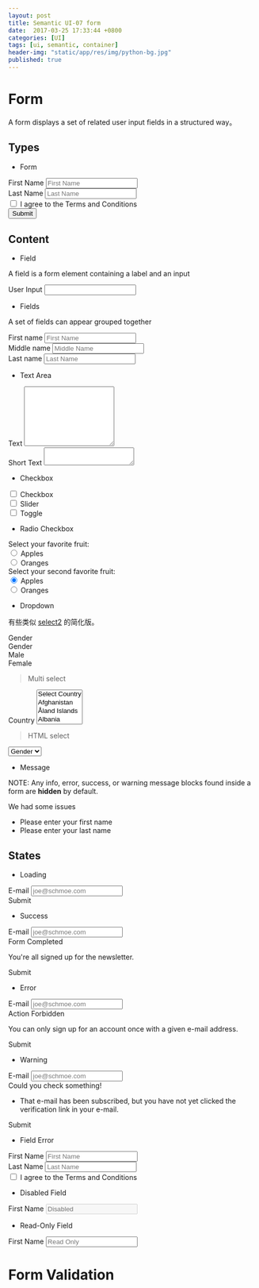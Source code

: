 ```yaml
---
layout: post
title: Semantic UI-07 form
date:  2017-03-25 17:33:44 +0800
categories: [UI]
tags: [ui, semantic, container]
header-img: "static/app/res/img/python-bg.jpg"
published: true
---
```


# Form

A form displays a set of related user input fields in a structured way。


## Types

- Form

<form class="ui form">
  <div class="field">
    <label>First Name</label>
    <input type="text" name="first-name" placeholder="First Name">
  </div>
  <div class="field">
    <label>Last Name</label>
    <input type="text" name="last-name" placeholder="Last Name">
  </div>
  <div class="field">
    <div class="ui checkbox">
      <input type="checkbox" tabindex="0" class="hidden">
      <label>I agree to the Terms and Conditions</label>
    </div>
  </div>
  <button class="ui button" type="submit">Submit</button>
</form>

## Content

- Field

A field is a form element containing a label and an input

<div class="ui form">
  <div class="field">
    <label>User Input</label>
    <input type="text">
  </div>
</div>

- Fields

A set of fields can appear grouped together

<div class="ui form">
  <div class="three fields">
    <div class="field">
      <label>First name</label>
      <input type="text" placeholder="First Name">
    </div>
    <div class="field">
      <label>Middle name</label>
      <input type="text" placeholder="Middle Name">
    </div>
    <div class="field">
      <label>Last name</label>
      <input type="text" placeholder="Last Name">
    </div>
  </div>
</div>


- Text Area

<div class="ui form">
  <div class="field">
    <label>Text</label>
    <textarea style="margin-top: 0px; margin-bottom: 0px; height: 120px;"></textarea>
  </div>
  <div class="field">
    <label>Short Text</label>
    <textarea rows="2"></textarea>
  </div>
</div>

- Checkbox

<div class="ui form">
  <div class="inline field">
    <div class="ui checkbox">
      <input type="checkbox" tabindex="0" class="hidden">
      <label>Checkbox</label>
    </div>
  </div>
  <div class="inline field">
    <div class="ui slider checkbox">
      <input type="checkbox" tabindex="0" class="hidden">
      <label>Slider</label>
    </div>
    <label></label>
  </div>
  <div class="inline field">
    <div class="ui toggle checkbox">
      <input type="checkbox" tabindex="0" class="hidden">
      <label>Toggle</label>
    </div>
  </div>
</div>

- Radio Checkbox

<div class="ui form">
  <div class="inline fields">
    <label for="fruit">Select your favorite fruit:</label>
    <div class="field">
      <div class="ui radio checkbox">
        <input type="radio" name="fruit" checked="" tabindex="0" class="hidden">
        <label>Apples</label>
      </div>
    </div>
    <div class="field">
      <div class="ui radio checkbox">
        <input type="radio" name="fruit" tabindex="0" class="hidden">
        <label>Oranges</label>
      </div>
    </div>
  </div>
  
  <div class="grouped fields">
    <label for="fruit">Select your second favorite fruit:</label>
    <div class="field">
      <div class="ui radio checkbox">
        <input type="radio" name="fruit" checked="" tabindex="0" class="hidden">
        <label>Apples</label>
      </div>
    </div>
    <div class="field">
      <div class="ui radio checkbox">
        <input type="radio" name="fruit" tabindex="0" class="hidden">
        <label>Oranges</label>
      </div>
    </div>
  </div>
</div>


- Dropdown

有些类似 [select2](http://select2.github.io/) 的简化版。

<div class="ui form">
  <div class="field">
      <label>Gender</label>
      <div class="ui selection dropdown">
          <input type="hidden" name="gender">
          <i class="dropdown icon"></i>
          <div class="default text">Gender</div>
          <div class="menu">
              <div class="item" data-value="1">Male</div>
              <div class="item" data-value="0">Female</div>
          </div>
      </div>
  </div>
</div>


> Multi select


<div class="ui form">
  <div class="field">
    <label>Country</label>
    <select multiple="" class="ui dropdown">
      <option value="">Select Country</option>
      <option value="AF">Afghanistan</option>
      <option value="AX">Åland Islands</option>
      <option value="AL">Albania</option>
      <option value="DZ">Algeria</option>
    </select>
  </div>
</div>



> HTML select

<div class="ui form">
  <div class="field">
    <select>
      <option value="">Gender</option>
      <option value="1">Male</option>
      <option value="0">Female</option>
    </select>
  </div>
</div>


- Message


NOTE: Any info, error, success, or warning message blocks found inside a form are **hidden** by default.

<div class="ui form">
  <div class="ui message">
    <div class="header">We had some issues</div>
    <ul class="list">
      <li>Please enter your first name</li>
      <li>Please enter your last name</li>
    </ul>
  </div>
</div>




## States


- Loading

<div class="ui loading form">
  <div class="field">
    <label>E-mail</label>
    <input type="email" placeholder="joe@schmoe.com">
  </div>
  <div class="ui submit button">Submit</div>
</div>


- Success

<div class="ui form success">
  <div class="field">
    <label>E-mail</label>
    <input type="email" placeholder="joe@schmoe.com">
  </div>
  <div class="ui success message">
    <div class="header">Form Completed</div>
    <p>You're all signed up for the newsletter.</p>
  </div>
  <div class="ui submit button">Submit</div>
</div>

- Error

<div class="ui form error">
  <div class="field">
    <label>E-mail</label>
    <input type="email" placeholder="joe@schmoe.com">
  </div>
  <div class="ui error message">
    <div class="header">Action Forbidden</div>
    <p>You can only sign up for an account once with a given e-mail address.</p>
  </div>
  <div class="ui submit button">Submit</div>
</div>


- Warning

<div class="ui form warning">
  <div class="field">
    <label>E-mail</label>
    <input type="email" placeholder="joe@schmoe.com">
  </div>
  <div class="ui warning message">
    <div class="header">Could you check something!</div>
    <ul class="list">
      <li>That e-mail has been subscribed, but you have not yet clicked the verification link in your e-mail.</li>
    </ul>
  </div>
  <div class="ui submit button">Submit</div>
</div>

- Field Error

<div class="ui form">
  <div class="two fields">
    <div class="field error">
      <label>First Name</label>
      <input placeholder="First Name" type="text">
    </div>
    <div class="field">
      <label>Last Name</label>
      <input placeholder="Last Name" type="text">
    </div>
  </div>
  <div class="inline field error">
    <div class="ui checkbox">
      <input type="checkbox" tabindex="0" class="hidden">
      <label>I agree to the Terms and Conditions</label>
    </div>
  </div>
</div>

- Disabled Field

<div class="ui form">
  <div class="two fields">
    <div class="disabled field">
      <label>First Name</label>
      <input placeholder="Disabled" type="text" disabled="" tabindex="-1">
    </div>
  </div>
</div>


- Read-Only Field

<div class="ui form">
  <div class="two fields">
    <div class="field">
      <label>First Name</label>
      <input placeholder="Read Only" readonly="" type="text">
    </div>
  </div>
</div>





# Form Validation
